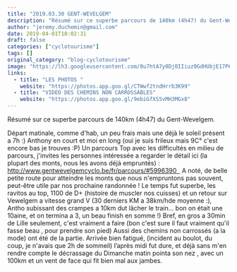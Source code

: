 ```yaml
---
title: "2019.03.30 GENT-WEVELGEM"
description: "Résumé sur ce superbe parcours de 140km (4h47) du Gent-Wevelgem."
author: "jeremy.duchemin@gmail.com"
date: 2019-04-01T10:02:31
draft: false
categories: ["cyclotourisme"]
tags: []
original_category: "blog-cyclotourisme"
image: "https://lh3.googleusercontent.com/8u7htA7y0Dj0IIiuz0GdHUbjE17P67QiODvw-S1k8OfRGCjyyeVrm7NDYoDpXnMaNgi2qXLcQMcT4BMHImvXExe2wPqlgv3tEITcI54XjGJq4TqZnKCam_KerqmQhUO8EEeuZDU0mzQ8JDh_kJv5or5FmWWcxXDiUpcdKx-00kPOAWzltNHaiY4tv7uOAvPkcNmsAGiH2uE5Otx-bR3eh60b22ew8QwLRcuCqtnKsvx5EtHtqUANH95Iv2U1YzcpAx-mYwlcBLG4v8ZmS43A7HhUw5LTZEvBMf5ixE6rF5Zy_74L-wt6vfe4X93QW5sqvE2NcjiIFxJKnhHwoMZPlAj8tSC2JcKYHJJHCNeAy7ohnJdpsO3qfCMSsOrtC5S6T7jhItj-S74M7fZz8vYxp6U5afhb3IId43SSXTqVkLE5FZfSVzVS4gOVc-3TZQEI5i6vMVvYqRV3fW2Qe1DCqA72lHShmHTjkwZQXqZLTYRqdQ1xHgpN5AqC_WuPYVGTZY_TenAzVP1XQzs9o4HehBmIjGigZpSTdlMGt_Pz-7m1PqcCi9od651O0a9e8DdEhz3vEL6GKmxudgYkxnnkCMhpI2TtbWxVyVzbdzORjJewlRKj4DJ3RSrOAuVALMjntHnKfIc5CF90-mUVDTobQHeQRuFps4NU_C3jhu3sUP_8nH3mofsNrMjFZGlyAlQAkABcn-AiDq1s79fXXfofGBDAKg=w1288-h966-no"
links:
  - title: "LES PHOTOS "
    website: "https://photos.app.goo.gl/CTWwf2tndHrrb3K99"
  - title: "VIDEO DES CHEMINS NON CARROSSABLES"
    website: "https://photos.app.goo.gl/9ebiGfXS5vMH3MGx8"
---
```


Résumé sur ce superbe parcours de 140km (4h47) du Gent-Wevelgem.

<!--more-->

Départ matinale, comme d'hab, un peu frais mais une déjà le soleil présent a 7h :)
Anthony en court et moi en long (oui je suis frileux mais 9C° c'est encore bas je trouves :P)
Un parcours Top avec les difficultés en milieu de parcours, j'invites les personnes intéressée a regarder le détail ici (la plupart des monts, nous les avons déjà empruntés) :
[http://www.gentwevelgemcyclo.be/fr/parcours/#5996390 &nbsp;](http://www.gentwevelgemcyclo.be/fr/parcours/#5996390)
A noté, de belle petite route pour atteindre les monts que nous n'empruntons pas souvent, peut-être utile par nos prochaine randonnée !
Le temps fut superbe, les ravitos au top, 1100 de D+ (histoire de muscler nos cuisses) et un retour sur Vewelgem a vitesse grand V (30 derniers KM a 38km/hde moyenne :), Antho subissant des crampes a 10km dut lâcher le train... bon on était une 10aine, et on termina a 3, un beau finish en somme !)
Bref, en gros a 30min de Lille seulement, c'est vraiment a faire (bon c'est sure il faut vraiment qu'il fasse beau , pour prendre son pied)
Aussi des chemins non carrossés (a la mode) ont été de la partie.
Arrivée bien fatigué, (incident au boulot, du coup, je n'avais que 2h de sommeil) l’après midi fut dure, et déjà sans m'en rendre compte le décrassage du Dimanche matin pointa son nez , avec un 100km et un vent de face qui fit bien mal aux jambes.